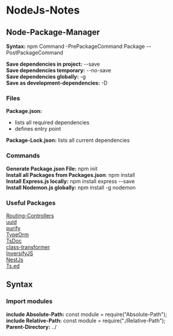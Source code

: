 # NodeJs-Notes


## Node-Package-Manager

**Syntax:** npm Command -PrePackageCommand Package --PostPackageCommand  
  
**Save dependencies in project:** --save  
**Save dependencies temporary:** --no-save  
**Save dependencies globally:** -g  
**Save as development-dependencies:** -D  

### Files  
**Package.json:** 
* lists all required dependencies  
* defines entry point  
 
**Package-Lock.json:** lists all current dependencies  

### Commands

**Generate Package.json File:** npm init  
**Install all Packages from Packages.json**: npm install  
**Install Express.js locally:** npm install express --save  
**Install Nodemon.js globally:** npm install -g nodemon  

### Useful Packages  
[Routing-Controllers](https://github.com/typestack/routing-controllers)  
[uuid](https://github.com/kelektiv/node-uuid)  
[purify](https://github.com/gigobyte/purify)  
[TypeOrm](https://github.com/typeorm/typeorm)  
[TsDoc](https://github.com/microsoft/tsdoc)  
[class-transformer](https://github.com/typestack/class-transformer)  
[InversifyJS](https://github.com/inversify/InversifyJS)  
[NestJs](https://nestjs.com/)  
[Ts.ed](https://tsed.io)  

## Syntax

### Import modules
**include Absolute-Path:** const module = require("Absolute-Path");  
**include Relative-Path:** const module = require("./Relative-Path");  
**Parent-Directory:** ../  


